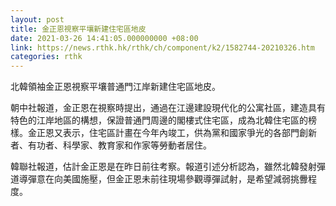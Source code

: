 ```yaml
---
layout: post
title: 金正恩視察平壤新建住宅區地皮
date: 2021-03-26 14:41:05.000000000 +08:00
link: https://news.rthk.hk/rthk/ch/component/k2/1582744-20210326.htm
categories: rthk
---
```


北韓領袖金正恩視察平壤普通門江岸新建住宅區地皮。

朝中社報道，金正恩在視察時提出，通過在江邊建設現代化的公寓社區，建造具有特色的江岸地區的構想，保證普通門周邊的閣樓式住宅區，成為北韓住宅區的榜樣。金正恩又表示，住宅區計畫在今年內竣工，供為黨和國家爭光的各部門創新者、有功者、科學家、教育家和作家等勞動者居住。

韓聯社報道，估計金正恩是在昨日前往考察。報道引述分析認為，雖然北韓發射彈道導彈意在向美國施壓，但金正恩未前往現場參觀導彈試射，是希望減弱挑釁程度。
